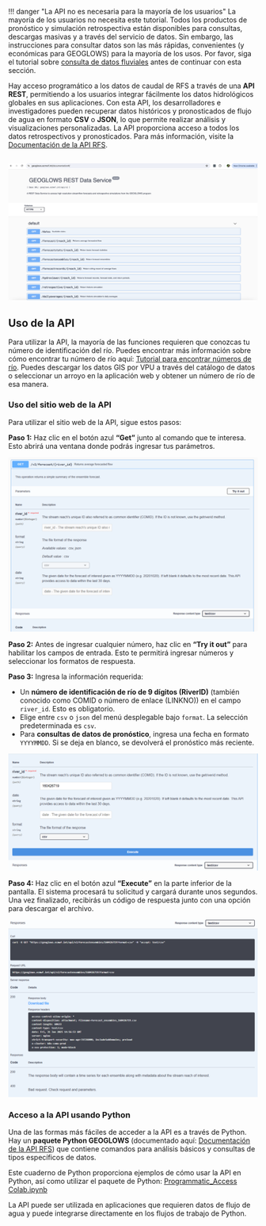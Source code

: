!!! danger "La API no es necesaria para la mayoría de los usuarios"
    La mayoría de los usuarios no necesita este tutorial. Todos los productos de pronóstico y simulación retrospectiva están disponibles para consultas, descargas masivas y a través del servicio de datos. Sin embargo, las instrucciones para consultar datos son las más rápidas, convenientes (y económicas para GEOGLOWS) para la mayoría de los usos. 
    Por favor, siga el tutorial sobre [consulta de datos fluviales](query-data.en.md) antes de continuar con esta sección.

Hay acceso programático a los datos de caudal de RFS a través de una **API REST**, permitiendo a los usuarios integrar fácilmente los datos hidrológicos globales en sus aplicaciones. Con esta API, los desarrolladores e investigadores pueden recuperar datos históricos y pronosticados de flujo de agua en formato **CSV** o **JSON**, lo que permite realizar análisis y visualizaciones personalizadas. La API proporciona acceso a todos los datos retrospectivos y pronosticados. Para más información, visite la [Documentación de la API RFS](https://geoglows.ecmwf.int/documentation).

![image](../../static/images/api.png)
---

## Uso de la API

Para utilizar la API, la mayoría de las funciones requieren que conozcas tu número de identificación del río. Puedes encontrar más información sobre cómo encontrar tu número de río aquí: [Tutorial para encontrar números de río](find-river-numbers.es.md). Puedes descargar los datos GIS por VPU a través del catálogo de datos o seleccionar un arroyo en la aplicación web y obtener un número de río de esa manera.

### Uso del sitio web de la API

Para utilizar el sitio web de la API, sigue estos pasos:

**Paso 1:** Haz clic en el botón azul **“Get”** junto al comando que te interesa. Esto abrirá una ventana donde podrás ingresar tus parámetros.

![Ventana emergente de la API](../../static/images/api-window-pop-up.png)

**Paso 2:** Antes de ingresar cualquier número, haz clic en **“Try it out”** para habilitar los campos de entrada. Esto te permitirá ingresar números y seleccionar los formatos de respuesta.

**Paso 3:** Ingresa la información requerida:

- Un **número de identificación de río de 9 dígitos (RiverID)** (también conocido como COMID o número de enlace (LINKNO)) en el campo `river_id`. Esto es obligatorio.
- Elige entre `csv` o `json` del menú desplegable bajo `format`. La selección predeterminada es `csv`.
- Para **consultas de datos de pronóstico**, ingresa una fecha en formato `YYYYMMDD`. Si se deja en blanco, se devolverá el pronóstico más reciente.

![Botón de ejecución](../../static/images/execute-button.png)

**Paso 4:** Haz clic en el botón azul **“Execute”** en la parte inferior de la pantalla. El sistema procesará tu solicitud y cargará durante unos segundos. Una vez finalizado, recibirás un código de respuesta junto con una opción para descargar el archivo.

![Respuesta de la API](../../static/images/response-api.png)

### Acceso a la API usando Python

Una de las formas más fáciles de acceder a la API es a través de Python. Hay un **paquete Python GEOGLOWS** (documentado aquí: [Documentación de la API RFS](https://geoglows.readthedocs.io/en/latest/api-documentation.html)) que contiene comandos para análisis básicos y consultas de tipos específicos de datos.

Este cuaderno de Python proporciona ejemplos de cómo usar la API en Python, así como utilizar el paquete de Python: [Programmatic_Access Colab.ipynb](https://colab.research.google.com/drive/19PiUTU2noCvNGr6r-1i9cv0YMduTxATs?usp=sharing)

La API puede ser utilizada en aplicaciones que requieren datos de flujo de agua y puede integrarse directamente en los flujos de trabajo de Python.
